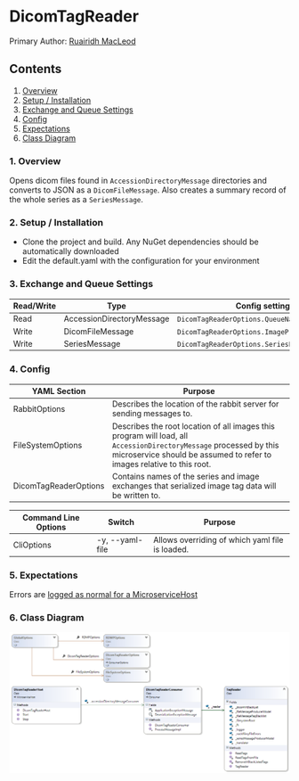 # DicomTagReader

Primary Author: [Ruairidh MacLeod](https://github.com/rkm)

## Contents
 1. [Overview](#1-overview)
 2. [Setup / Installation](#2-setup--installation)
 3. [Exchange and Queue Settings](#3-exchange-and-queue-settings)
 4. [Config](#4-config)
 5. [Expectations](#5-expectations)
 6. [Class Diagram](#6-class-diagram)

### 1. Overview
Opens dicom files found in `AccessionDirectoryMessage` directories and converts to JSON as a `DicomFileMessage`. Also creates a summary record of the whole series as a `SeriesMessage`.

### 2. Setup / Installation
 - Clone the project and build. Any NuGet dependencies should be automatically downloaded
 - Edit the default.yaml with the configuration for your environment

### 3. Exchange and Queue Settings
| Read/Write | Type | Config setting |
| ------------- | ------------- |------------- |
| Read | AccessionDirectoryMessage | `DicomTagReaderOptions.QueueName` |
| Write | DicomFileMessage | `DicomTagReaderOptions.ImageProducerOptions` |
| Write | SeriesMessage | `DicomTagReaderOptions.SeriesProducerOptions` |

### 4. Config
| YAML Section  | Purpose |
| ------------- | ------------- |
| RabbitOptions | Describes the location of the rabbit server for sending messages to. |
| FileSystemOptions | Describes the root location of all images this program will load, all `AccessionDirectoryMessage` processed by this microservice should be assumed to refer to images relative to this root. |
| DicomTagReaderOptions | Contains names of the series and image exchanges that serialized image tag data will be written to.|

| Command Line Options | Switch |  Purpose |
| ------------- | ------------- | ------------- |
|CliOptions | -y, --yaml-file| Allows overriding of which yaml file is loaded. |

### 5. Expectations
Errors are [logged as normal for a MicroserviceHost](../../common/Smi.Common/README.md#logging)

### 6. Class Diagram
![Class Diagram](./Images/ClassDiagram.png)
